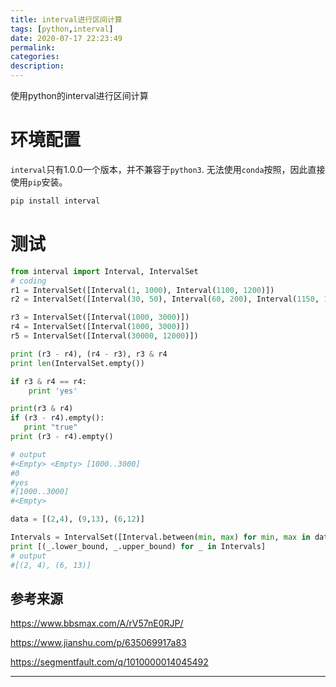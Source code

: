 ```yaml
---
title: interval进行区间计算
tags: [python,interval]
date: 2020-07-17 22:23:49
permalink:
categories:
description:
---
```

<p class="description">使用python的interval进行区间计算</p>

<!-- more -->

# 环境配置

`interval`只有1.0.0一个版本，并不兼容于`python3`. 无法使用`conda`按照，因此直接使用`pip`安装。

```bash
pip install interval
```

# 测试

```python
from interval import Interval, IntervalSet 
# coding
r1 = IntervalSet([Interval(1, 1000), Interval(1100, 1200)])
r2 = IntervalSet([Interval(30, 50), Interval(60, 200), Interval(1150, 1300)])

r3 = IntervalSet([Interval(1000, 3000)])
r4 = IntervalSet([Interval(1000, 3000)])
r5 = IntervalSet([Interval(30000, 12000)])

print (r3 - r4), (r4 - r3), r3 & r4
print len(IntervalSet.empty())

if r3 & r4 == r4:
	print 'yes'

print(r3 & r4)
if (r3 - r4).empty():
   print "true"
print (r3 - r4).empty()

# output
#<Empty> <Empty> [1000..3000]
#0
#yes
#[1000..3000]
#<Empty>

data = [(2,4), (9,13), (6,12)]

Intervals = IntervalSet([Interval.between(min, max) for min, max in data])
print [(_.lower_bound, _.upper_bound) for _ in Intervals]
# output
#[(2, 4), (6, 13)]
```



## 参考来源

https://www.bbsmax.com/A/rV57nE0RJP/

https://www.jianshu.com/p/635069917a83

https://segmentfault.com/q/1010000014045492

<hr />